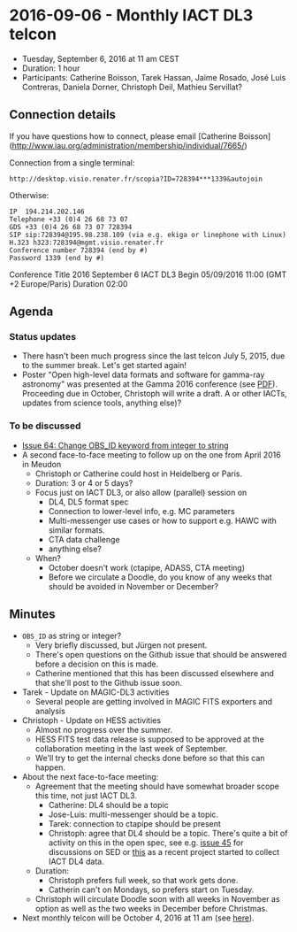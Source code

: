 # 2016-09-06 - Monthly IACT DL3 telcon

* Tuesday, September 6, 2016 at 11 am CEST
* Duration: 1 hour
* Participants: Catherine Boisson, Tarek Hassan, Jaime Rosado,
  José Luis Contreras, Daniela Dorner, Christoph Deil, Mathieu Servillat?

## Connection details

If you have questions how to connect, please email [Catherine Boisson]
(http://www.iau.org/administration/membership/individual/7665/)

Connection from a single terminal:

    http://desktop.visio.renater.fr/scopia?ID=728394***1339&autojoin

Otherwise:

    IP 	194.214.202.146
    Telephone +33 (0)4 26 68 73 07
    GDS +33 (0)4 26 68 73 07 728394
    SIP sip:728394@195.98.238.109 (via e.g. ekiga or linephone with Linux)
    H.323 h323:728394@mgmt.visio.renater.fr
    Conference number 728394 (end by #)
    Password 1339 (end by #)

Conference Title 2016 September 6 IACT DL3 Begin 05/09/2016 11:00 (GMT +2 Europe/Paris) Duration 02:00

## Agenda

### Status updates

* There hasn't been much progress since the last telcon July 5, 2015,
  due to the summer break. Let's get started again!
* Poster "Open high-level data formats and software for gamma-ray astronomy"
was presented at the Gamma 2016 conference (see [PDF](https://github.com/open-gamma-ray-astro/open-gamma-ray-astro-gamma2016/blob/master/open-gamma-ray-astro-gamma2016.pdf)).
Proceeding due in October, Christoph will write a draft.
A or other IACTs, updates from science tools, anything else)?

### To be discussed

* [Issue 64: Change OBS_ID keyword from integer to string](https://github.com/open-gamma-ray-astro/gamma-astro-data-formats/issues/64)
* A second face-to-face meeting to follow up on the one from April 2016
  in Meudon
  * Christoph or Catherine could host in Heidelberg or Paris.
  * Duration: 3 or 4 or 5 days?
  * Focus just on IACT DL3, or also allow (parallel) session on
    * DL4, DL5 format spec
    * Connection to lower-level info, e.g. MC parameters
    * Multi-messenger use cases or how to support e.g. HAWC with similar formats.
    * CTA data challenge
    * anything else?
  * When?
    * October doesn't work (ctapipe, ADASS, CTA meeting)
    * Before we circulate a Doodle, do you know of any weeks that should
      be avoided in November or December?

## Minutes

* `OBS_ID` as string or integer?
  * Very briefly discussed, but Jürgen not present.
  * There's open questions on the Github issue that should be answered
    before a decision on this is made.
  * Catherine mentioned that this has been discussed elsewhere and that
    she'll post to the Github issue soon.
* Tarek - Update on MAGIC-DL3 activities
  * Several people are getting involved in MAGIC FITS exporters and analysis
* Christoph - Update on HESS activities
  * Almost no progress over the summer.
  * HESS FITS test data release is supposed to be approved at the
    collaboration meeting in the last week of September.
  * We'll try to get the internal checks done before so that this can happen.
* About the next face-to-face meeting:
  * Agreement that the meeting should have somewhat broader scope this time,
    not just IACT DL3.
      * Catherine: DL4 should be a topic
      * Jose-Luis: multi-messenger should be a topic.
      * Tarek: connection to ctapipe should be present
      * Christoph: agree that DL4 should be a topic.
        There's quite a bit of activity on this in the open spec,
        see e.g. [issue 45](https://github.com/open-gamma-ray-astro/gamma-astro-data-formats/issues/45)
        for discussions on SED or [this](https://github.com/gammapy/gamma-cat)
        as a recent project started to collect IACT DL4 data.
  * Duration:
    * Christoph prefers full week, so that work gets done.
    * Catherin can't on Mondays, so prefers start on Tuesday.
  * Christoph will circulate Doodle soon with all weeks in November as option
    as well as the two weeks in December before Christmas.
* Next monthly telcon will be October 4, 2016 at 11 am (see [here](https://github.com/open-gamma-ray-astro/2016-04_IACT_DL3_Meeting/blob/master/notes/2016-10-04-IACT_DL3_Telcon.md)).

